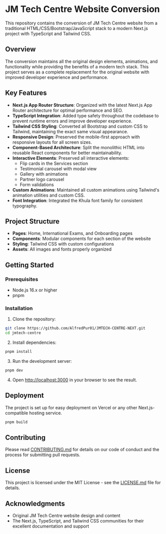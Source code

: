 # JM Tech Centre Website Conversion

This repository contains the conversion of JM Tech Centre website from a traditional HTML/CSS/Bootstrap/JavaScript stack to a modern Next.js project with TypeScript and Tailwind CSS.

## Overview

The conversion maintains all the original design elements, animations, and functionality while providing the benefits of a modern tech stack. This project serves as a complete replacement for the original website with improved developer experience and performance.

## Key Features

- **Next.js App Router Structure**: Organized with the latest Next.js App Router architecture for optimal performance and SEO.
- **TypeScript Integration**: Added type safety throughout the codebase to prevent runtime errors and improve developer experience.
- **Tailwind CSS Styling**: Converted all Bootstrap and custom CSS to Tailwind, maintaining the exact same visual appearance.
- **Responsive Design**: Preserved the mobile-first approach with responsive layouts for all screen sizes.
- **Component-Based Architecture**: Split the monolithic HTML into reusable React components for better maintainability.
- **Interactive Elements**: Preserved all interactive elements:
  - Flip cards in the Services section
  - Testimonial carousel with modal view
  - Gallery with animations
  - Partner logo carousel
  - Form validations
- **Custom Animations**: Maintained all custom animations using Tailwind's animation utilities and custom CSS.
- **Font Integration**: Integrated the Khula font family for consistent typography.

## Project Structure

- **Pages**: Home, International Exams, and Onboarding pages
- **Components**: Modular components for each section of the website
- **Styling**: Tailwind CSS with custom configurations
- **Assets**: All images and fonts properly organized

## Getting Started

### Prerequisites

- Node.js 16.x or higher
- pnpm

### Installation

1. Clone the repository:
```bash
git clone https://github.com/AlfredPur01/JMTECH-CENTRE-NEXT.git
cd jmtech-centre
```

2. Install dependencies:
```bash
pnpm install
```

3. Run the development server:
```bash
pnpm dev
```

4. Open [http://localhost:3000](http://localhost:3000) in your browser to see the result.

## Deployment

The project is set up for easy deployment on Vercel or any other Next.js-compatible hosting service.

```bash
pnpm build
```

## Contributing

Please read [CONTRIBUTING.md](CONTRIBUTING.md) for details on our code of conduct and the process for submitting pull requests.

## License

This project is licensed under the MIT License - see the [LICENSE.md](LICENSE.md) file for details.

## Acknowledgments

- Original JM Tech Centre website design and content
- The Next.js, TypeScript, and Tailwind CSS communities for their excellent documentation and support
